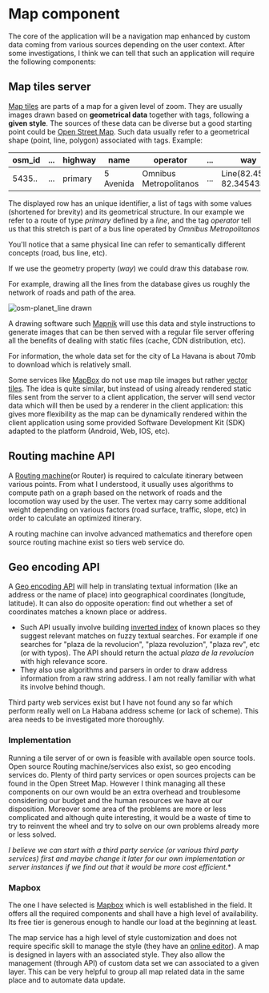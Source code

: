# Map component

The core of the application will be a navigation map enhanced by custom data coming from various sources depending on the user context.
After some investigations, I think we can tell that such an application will require the following components:

## Map tiles server

[Map tiles](https://en.wikipedia.org/wiki/Tiled_web_map) are parts of a map for a given level of zoom. They are usually images drawn based on **geometrical data** together with tags, following a **given style**.
The sources of these data can be diverse but a good starting point could be [Open Street Map](https://en.wikipedia.org/wiki/OpenStreetMap). Such data usually refer to a geometrical shape (point, line, polygon)
associated with tags. Example:

osm_id | ... | highway | name | operator | ... | way
-------| --- | --------| ---- | -------- | --- | ---
5435.. | ... | primary | 5 Avenida | Omnibus Metropolitanos | ... | Line(82.4545, 82.345435)

The displayed row has an unique identifier, a list of tags with some values (shortened for brevity) and its geometrical structure.
In our example we refer to a route of type *primary* defined by a *line*, and the tag *operator* tell us that this stretch is part of a bus line operated by *Omnibus Metropolitanos*

You'll notice that a same physical line can refer to semantically different concepts (road, bus line, etc).

If we use the geometry property (*way*) we could draw this database row.

For example, drawing all the lines from the database gives us roughly the network of roads and path of the area.

![osm-planet_line drawn]('../media/drawn-image.png')

A drawing software such [Mapnik](https://wiki.openstreetmap.org/wiki/Mapnik) will use this data and style instructions to generate images that can be then served with a regular file server
offering all the benefits of dealing with static files (cache, CDN distribution, etc).

For information, the whole data set for the city of La Havana is about 70mb to download which is relatively small.

Some services like [MapBox](https://www.mapbox.com/) do not use map tile images but rather [vector tiles](https://docs.mapbox.com/vector-tiles/). The idea is quite similar, but instead of using already rendered static files sent from the server to a client application,
the server will send vector data which will then be used by a renderer in the client application: this gives more flexibility as the map can be dynamically rendered within the client application using
some provided Software Development Kit (SDK) adapted to the platform (Android, Web, IOS, etc).

## Routing machine API

A [Routing machine](https://wiki.openstreetmap.org/wiki/Routing)(or Router) is required to calculate itinerary between various points. From what I understood, it usually uses algorithms to compute path on
a graph based on the network of roads and the locomotion way used by the user. The vertex may carry some additional weight depending on various factors (road surface, traffic, slope, etc) in
order to calculate an optimized itinerary.

A routing machine can involve advanced mathematics and therefore open source routing machine exist so tiers web service do.

## Geo encoding API

A [Geo encoding API](https://en.wikipedia.org/wiki/Geocoding) will help in translating textual information (like an address or the name of place) into geographical coordinates (longitude, latitude).
It can also do opposite operation: find out whether a set of coordinates matches a known place or address.

- Such API usually involve building [inverted index](https://en.wikipedia.org/wiki/Inverted_index) of known places so they suggest relevant matches on fuzzy textual searches. For example if one searches for "plaza de la revolucion", "plaza revoluzion", "plaza rev", etc (or with typos). The API should return the actual *plaza de la revolucion* with high relevance score.
- They also use algorithms and parsers in order to draw address information from a raw string address. I am not really familiar with what its involve behind though.

Third party web services exist but I have not found any so far which perform really well on La Habana address scheme (or lack of scheme). This area needs to be investigated more thoroughly.

### Implementation

Running a tile server of or own is feasible with available open source tools. Open source Routing machine/services also exist, so geo encoding services do.
Plenty of third party services or open sources projects can be found in the Open Street Map.
However I think managing all these components on our own would be an extra overhead and troublesome considering our budget and the human resources we have at our disposition.
Moreover some area of the problems are more or less complicated and although quite interesting, it would be a waste of time to try to reinvent the wheel and try to solve on our own problems already more or less solved.

*I believe we can start with a third party service (or various third party services) first and maybe change it later for our own implementation or server instances if we find out that it would be more cost efficient.**

### Mapbox

The one I have selected is [Mapbox](https://www.mapbox.com/) which is well established in the field. It offers all the required components and shall have a high level of availability. Its free tier is generous enough
to handle our load at the beginning at least.

The map service has a high level of style customization and does not require specific skill to manage the style (they have an [online editor]()).
A map is designed in layers with an associated style. They also allow the management (through API) of custom data set we can associated to a given layer. This can be very helpful to
group all map related data in the same place and to automate data update.
